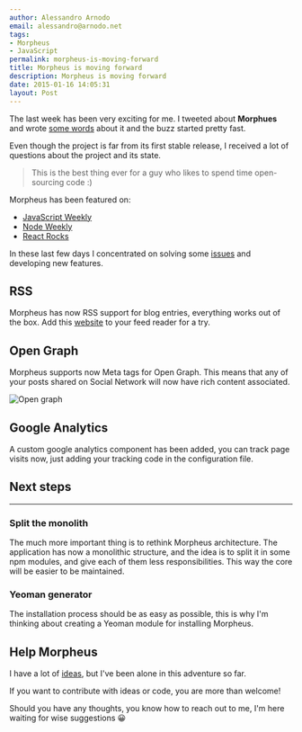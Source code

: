 ```yaml
---
author: Alessandro Arnodo
email: alessandro@arnodo.net
tags:
- Morpheus
- JavaScript
permalink: morpheus-is-moving-forward
title: Morpheus is moving forward
description: Morpheus is moving forward
date: 2015-01-16 14:05:31
layout: Post
---
```


The last week has been very exciting for me.
I tweeted about **Morphues** and wrote [some words](https://alessandro.arnodo.net/2015/01/07/introducing-morpheus) about it and the buzz started pretty fast.

Even though the project is far from its first stable release, I received a lot of questions about the project and its state.

>This is the best thing ever for a guy who likes to spend time open-sourcing code :)

Morpheus has been featured on:

* [JavaScript Weekly](http://javascriptweekly.com/issues/214)
* [Node Weekly](http://nodeweekly.com/issues/68)
* [React Rocks](http://react.rocks/example/morpheus)

In these last few days I concentrated on solving some [issues](https://github.com/vesparny/morpheus/issues?q=is%3Aissue+is%3Aclosed) and developing new features.

## RSS

Morpheus has now RSS support for blog entries, everything works out of the box. Add this [website](https://alessandro.arnodo.net/rss/) to your feed reader for a try.

## Open Graph

Morpheus supports now Meta tags for Open Graph.
This means that any of your posts shared on Social Network will now have rich content associated.

![Open graph](/images/2015/01/screenshot.png)


## Google Analytics

A custom google analytics component has been added, you can track page visits now, just adding your tracking code in the configuration file.

## Next steps
___

### Split the monolith

The much more important thing is to rethink Morpheus architecture.
The application has now a monolithic structure, and the idea is to split it in some npm modules, and give each of them less responsibilities.
This way the core will be easier to be maintained.

### Yeoman generator

The installation process should be as easy as possible, this is why I'm thinking about creating a Yeoman module for installing Morpheus.

## Help Morpheus

I have a lot of [ideas](https://github.com/vesparny/morpheus/issues), but I've been alone in this adventure so far.

If you want to contribute with ideas or code, you are more than welcome!

Should you have any thoughts, you know how to reach out to me, I'm here waiting for wise suggestions 😀
